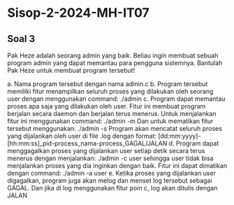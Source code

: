 # Sisop-2-2024-MH-IT07


## Soal 3
Pak Heze adalah seorang admin yang baik. Beliau ingin membuat sebuah program admin yang dapat memantau para pengguna sistemnya. Bantulah Pak Heze untuk membuat program  tersebut!

a.  Nama program tersebut dengan nama admin.c
b. Program tersebut memiliki fitur menampilkan seluruh proses yang dilakukan oleh seorang user dengan menggunakan command:
  ./admin <user>
c. Program dapat memantau proses apa saja yang dilakukan oleh user. Fitur ini membuat program berjalan secara daemon dan berjalan terus menerus. Untuk menjalankan         fitur ini menggunakan command: 
   ./admin -m <user>
   Dan untuk mematikan fitur tersebut menggunakan: 
   ./admin -s <user>
   Program akan mencatat seluruh proses yang dijalankan oleh user di file <user>.log dengan format:
   [dd:mm:yyyy]-[hh:mm:ss]_pid-process_nama-process_GAGAL/JALAN
d. Program dapat menggagalkan proses yang dijalankan user setiap detik secara terus menerus dengan menjalankan: 
  ./admin -c user
  sehingga user tidak bisa menjalankan proses yang dia inginkan dengan baik. Fitur ini dapat dimatikan dengan command:
  ./admin -a user
e. Ketika proses yang dijalankan user digagalkan, program juga akan melog dan menset log tersebut sebagai GAGAL. Dan jika di log menggunakan fitur poin c, log akan
  ditulis dengan JALAN 
